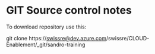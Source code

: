 # GIT Source control notes

To download repository use this:

git clone https://swissre@dev.azure.com/swissre/CLOUD-Enablement/_git/sandro-training

